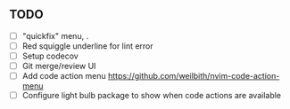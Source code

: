 ## TODO

- [ ] "quickfix" menu, <C>.
- [ ] Red squiggle underline for lint error
- [ ] Setup codecov
- [ ] Git merge/review UI
- [ ] Add code action menu https://github.com/weilbith/nvim-code-action-menu
- [ ] Configure light bulb package to show when code actions are available

